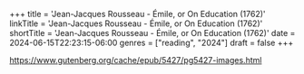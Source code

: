 +++
title = 'Jean-Jacques Rousseau - Émile, or On Education (1762)'
linkTitle = 'Jean-Jacques Rousseau - Émile, or On Education (1762)'
shortTitle = 'Jean-Jacques Rousseau - Émile, or On Education (1762)'
date = 2024-06-15T22:23:15-06:00
genres = ["reading", "2024"]
draft = false
+++

https://www.gutenberg.org/cache/epub/5427/pg5427-images.html
